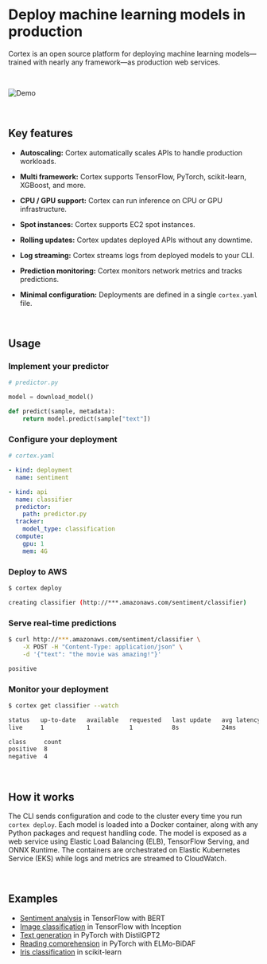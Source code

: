 # Deploy machine learning models in production

Cortex is an open source platform for deploying machine learning models—trained with nearly any framework—as production web services.

<br>

<!-- Set header Cache-Control=no-cache on the S3 object metadata (see https://help.github.com/en/articles/about-anonymized-image-urls) -->
![Demo](https://d1zqebknpdh033.cloudfront.net/demo/gif/v0.8.gif)

<br>

## Key features

- **Autoscaling:** Cortex automatically scales APIs to handle production workloads.

- **Multi framework:** Cortex supports TensorFlow, PyTorch, scikit-learn, XGBoost, and more.

- **CPU / GPU support:** Cortex can run inference on CPU or GPU infrastructure.

- **Spot instances:** Cortex supports EC2 spot instances.

- **Rolling updates:** Cortex updates deployed APIs without any downtime.

- **Log streaming:** Cortex streams logs from deployed models to your CLI.

- **Prediction monitoring:** Cortex monitors network metrics and tracks predictions.

- **Minimal configuration:** Deployments are defined in a single `cortex.yaml` file.

<br>

## Usage

### Implement your predictor

```python
# predictor.py

model = download_model()

def predict(sample, metadata):
    return model.predict(sample["text"])
```

### Configure your deployment

```yaml
# cortex.yaml

- kind: deployment
  name: sentiment

- kind: api
  name: classifier
  predictor:
    path: predictor.py
  tracker:
    model_type: classification
  compute:
    gpu: 1
    mem: 4G
```

### Deploy to AWS

```bash
$ cortex deploy

creating classifier (http://***.amazonaws.com/sentiment/classifier)
```

### Serve real-time predictions

```bash
$ curl http://***.amazonaws.com/sentiment/classifier \
    -X POST -H "Content-Type: application/json" \
    -d '{"text": "the movie was amazing!"}'

positive
```

### Monitor your deployment

```bash
$ cortex get classifier --watch

status   up-to-date   available   requested   last update   avg latency
live     1            1           1           8s            24ms

class     count
positive  8
negative  4
```

<br>

## How it works

The CLI sends configuration and code to the cluster every time you run `cortex deploy`. Each model is loaded into a Docker container, along with any Python packages and request handling code. The model is exposed as a web service using Elastic Load Balancing (ELB), TensorFlow Serving, and ONNX Runtime. The containers are orchestrated on Elastic Kubernetes Service (EKS) while logs and metrics are streamed to CloudWatch.

<br>

## Examples

<!-- CORTEX_VERSION_README_MINOR x4 -->
- [Sentiment analysis](https://github.com/cortexlabs/cortex/tree/0.11/examples/tensorflow/sentiment-analysis) in TensorFlow with BERT
- [Image classification](https://github.com/cortexlabs/cortex/tree/0.11/examples/tensorflow/image-classifier) in TensorFlow with Inception
- [Text generation](https://github.com/cortexlabs/cortex/tree/0.11/examples/pytorch/text-generator) in PyTorch with DistilGPT2
- [Reading comprehension](https://github.com/cortexlabs/cortex/tree/0.11/examples/pytorch/text-generator) in PyTorch with ELMo-BiDAF
- [Iris classification](https://github.com/cortexlabs/cortex/tree/0.11/examples/sklearn/iris-classifier) in scikit-learn
